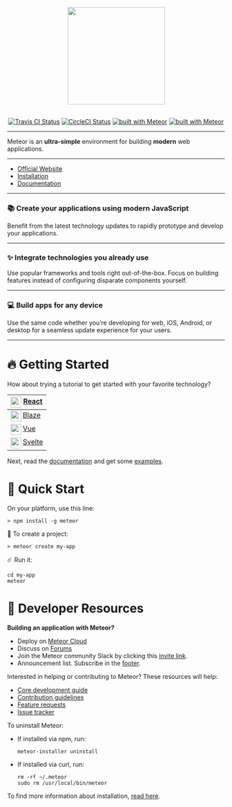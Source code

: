 <div align="center">
  <a href="https://www.meteor.com" target="_blank">
    <img align="center" width="225" src="https://user-images.githubusercontent.com/841294/26841702-0902bbee-4af3-11e7-9805-0618da66a246.png">
  </a>
</div>

<br>

<div align="center">

[![Travis CI Status](https://api.travis-ci.com/meteor/meteor.svg?branch=devel)](https://app.travis-ci.com/github/meteor/meteor)
[![CircleCI Status](https://circleci.com/gh/meteor/meteor.svg?style=svg)](https://app.circleci.com/pipelines/github/meteor/meteor?branch=devel)
[![built with Meteor](https://img.shields.io/badge/Meteor-2.15-green?logo=meteor&logoColor=white)](https://meteor.com)
[![built with Meteor](https://img.shields.io/badge/Meteor-3.0_RC-yellow?logo=meteor&logoColor=white)](https://guide.meteor.com/3.0-migration)

</div>

<hr>

Meteor is an **ultra-simple** environment for building **modern** web applications.

<hr>

- [Official Website](https://www.meteor.com)
- [Installation](https://www.meteor.com/developers/install)
- [Documentation](https://docs.meteor.com/#/full/)

<hr>

### 📚 **Create your applications using modern JavaScript**

Benefit from the latest technology updates to rapidly prototype and develop your applications.

<hr>

### ✨ **Integrate technologies you already use**

Use popular frameworks and tools right out-of-the-box. Focus on building features instead of configuring disparate components yourself.

<hr>

### 💻 **Build apps for any device**

Use the same code whether you’re developing for web, iOS, Android, or desktop for a seamless update experience for your users.

<hr>

# 🔥 Getting Started

How about trying a tutorial to get started with your favorite technology?

| [<img align="left" width="25" src="https://upload.wikimedia.org/wikipedia/commons/a/a7/React-icon.svg"> React](https://react-tutorial.meteor.com/) |
| - |
| [<img align="left" width="25" src="https://progsoft.net/images/blaze-css-icon-3e80acb3996047afd09f1150f53fcd78e98c1e1b.png"> Blaze](https://blaze-tutorial.meteor.com/) |
| [<img align="left" width="25" src="https://vuejs.org/images/logo.png"> Vue](https://vue-tutorial.meteor.com/) |
| [<img align="left" width="25" src="https://upload.wikimedia.org/wikipedia/commons/thumb/1/1b/Svelte_Logo.svg/1200px-Svelte_Logo.svg.png"> Svelte](https://svelte-tutorial.meteor.com/) |

Next, read the [documentation](https://docs.meteor.com/) and get some [examples](https://github.com/meteor/examples).

# 🚀 Quick Start

On your platform, use this line:

```shell
> npm install -g meteor
```
 
🚀 To create a project:

```shell
> meteor create my-app
```

☄️ Run it:

```shell
cd my-app
meteor
```

# 🧱 Developer Resources

**Building an application with Meteor?**

* Deploy on [Meteor Cloud](https://www.meteor.com/cloud)
* Discuss on [Forums](https://forums.meteor.com/)
* Join the Meteor community Slack by clicking this [invite link](https://join.slack.com/t/meteor-community/shared_invite/enQtODA0NTU2Nzk5MTA3LWY5NGMxMWRjZDgzYWMyMTEyYTQ3MTcwZmU2YjM5MTY3MjJkZjQ0NWRjOGZlYmIxZjFlYTA5Mjg4OTk3ODRiOTc).
* Announcement list. Subscribe in the [footer](https://www.meteor.com/).


Interested in helping or contributing to Meteor?  These resources will help:

* [Core development guide](DEVELOPMENT.md)
* [Contribution guidelines](CONTRIBUTING.md)
* [Feature requests](https://github.com/meteor/meteor/discussions/)
* [Issue tracker](https://github.com/meteor/meteor/issues)

To uninstall Meteor: 
  - If installed via npm, run:
      ```shell
      meteor-installer uninstall
      ```
  - If installed via curl, run:
    ```shell
    rm -rf ~/.meteor 
    sudo rm /usr/local/bin/meteor
    ```
To find more information about installation, [read here](https://docs.meteor.com/install.html#uninstall).
